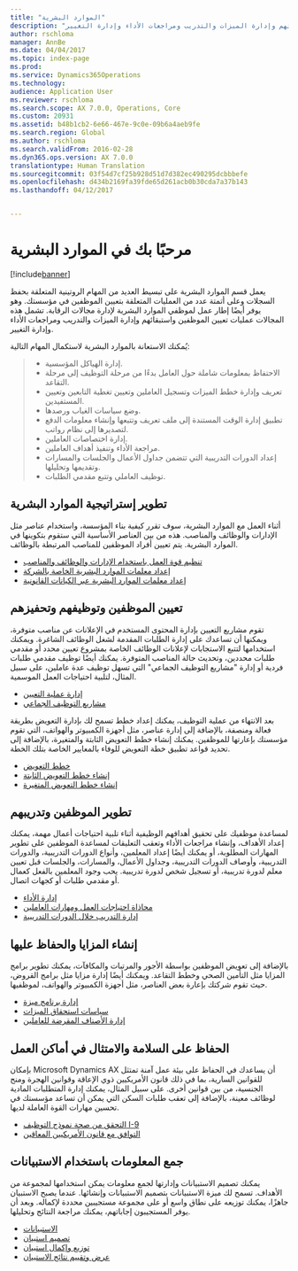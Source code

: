 ```yaml
---
title: "الموارد البشرية"
description: "يعمل قسم الموارد البشرية على تبسيط العديد من المهام الروتينية المتعلقة بحفظ السجلات وعلى أتمتة عدد من العمليات المتعلقة بتعيين الموظفين في مؤسستك. وهو يوفر أيضًا إطار عمل لموظفي الموارد البشرية لإدارة مجالات الرقابة. تشمل هذه المجالات عمليات تعيين الموظفين واستبقائهم وإدارة الميزات والتدريب ومراجعات الأداء وإدارة التغيير."
author: rschloma
manager: AnnBe
ms.date: 04/04/2017
ms.topic: index-page
ms.prod: 
ms.service: Dynamics365Operations
ms.technology: 
audience: Application User
ms.reviewer: rschloma
ms.search.scope: AX 7.0.0, Operations, Core
ms.custom: 20931
ms.assetid: b48b1cb2-6e66-467e-9c0e-09b6a4aeb9fe
ms.search.region: Global
ms.author: rschloma
ms.search.validFrom: 2016-02-28
ms.dyn365.ops.version: AX 7.0.0
translationtype: Human Translation
ms.sourcegitcommit: 03f54d7cf25b928d51d7d382ec490295dcbbbefe
ms.openlocfilehash: d434b2169fa39fde65d261acb0b30cda7a37b143
ms.lasthandoff: 04/12/2017


---
```


# <a name="welcome-to-human-resources"></a>مرحبًا بك في الموارد البشرية

[!include[banner](includes/banner.md)]

يعمل قسم الموارد البشرية على تبسيط العديد من المهام الروتينية المتعلقة بحفظ السجلات وعلى أتمتة عدد من العمليات المتعلقة بتعيين الموظفين في مؤسستك. وهو يوفر أيضًا إطار عمل لموظفي الموارد البشرية لإدارة مجالات الرقابة. تشمل هذه المجالات عمليات تعيين الموظفين واستبقائهم وإدارة الميزات والتدريب ومراجعات الأداء وإدارة التغيير.

يُمكنك الاستعانة بالموارد البشرية لاستكمال المهام التالية:

> + إدارة الهياكل المؤسسية.
> + الاحتفاظ بمعلومات شاملة حول العامل بدءًا من مرحلة التوظيف إلى مرحلة التقاعد.
> + تعريف وإدارة خطط الميزات وتسجيل العاملين وتعيين تغطية التابعين وتعيين المستفيدين.
> + وضع سياسات الغياب ورصدها.
> + تطبيق إدارة الوقت المستندة إلى ملف تعريف وتتبعها وإنشاء معلومات الدفع لتصديرها إلى نظام رواتب.
> + إدارة اختصاصات العاملين.
> + مراجعة الأداء وتنفيذ أهداف العاملين.
> + إعداد الدورات التدريبية التي تتضمن جداول الأعمال والجلسات والمسارات وتقديمها وتحليلها.
> + توظيف العاملي وتتبع مقدمي الطلبات.

<a name="develop-a-human-resources-strategy"></a>تطوير إستراتيجية الموارد البشرية
---------------------------------------------------------

أثناء العمل مع الموارد البشرية، سوف تقرر كيفية بناء المؤسسة، واستخدام عناصر مثل الإدارات والوظائف والمناصب. هذه من بين العناصر الأساسية التي ستقوم بتكوينها في الموارد البشرية. يتم تعيين أفراد الموظفين للمناصب المرتبطة بالوظائف.

-   [تنظيم قوة العمل باستخدام الإدارات والوظائف والمناصب](departments-jobs-positions.md)
-   [إعداد معلمات الموارد البشرية الخاصة بالشركة](set-up-company-specific-hr-parameters.md)
-   [إعداد معلمات الموارد البشرية عبر الكيانات القانونية](set-up-hr-parameters-across-legal-entities.md) 

## <a name="recruit-hire-and-motivate-employees"></a>تعيين الموظفين وتوظيفهم وتحفيزهم

تقوم مشاريع التعيين بإدارة المحتوى المستخدم في الإعلانات عن مناصب متوفرة، ويمكنها أن تساعدك على إدارة الطلبات المقدمة لشغل الوظائف الشاغرة. ويمكنك استخدامها لتتبع الاستجابات لإعلانات الوظائف الخاصة بمشروع تعيين محدد أو مقدمي طلبات محددين، وتحديث حالة المناصب المتوفرة. يمكنك أيضًا توظيف مقدمي طلبات فردية أو إدارة "مشاريع التوظيف الجماعي" التي تسهل توظيف عدة عاملين، على سبيل المثال، لتلبية احتياجات العمل الموسمية.

-   [إدارة عملية التعيين](manage-recruiting-process.md)
-   [مشاريع التوظيف الجماعي](mass-hire-projects.md) 

بعد الانتهاء من عملية التوظيف، يمكنك إعداد خطط تسمح لك بإدارة التعويض بطريقة فعالة ومنصفة، بالإضافة إلى إدارة عناصر، مثل أجهزة الكمبيوتر والهواتف، التي تقوم مؤسستك بإعارتها للموظفين. يمكنك إنشاء خطط التعويض الثابتة والمتغيرة، بالإضافة إلى تحديد قواعد تطبيق خطة التعويض للوفاء بالمعايير الخاصة بتلك الخطة.

-   [خطط التعويض](compensation-plans.md)
-   [إنشاء خطط التعويض الثابتة](create-fixed-compensation-plans.md)
-   [إنشاء خطط التعويض المتغيرة](create-variable-compensation-plans.md)

## <a name="develop-and-train-employees"></a>تطوير الموظفين وتدريبهم

لمساعدة موظفيك على تحقيق أهدافهم الوظيفية أثناء تلبية احتياجات أعمال مهمة، يمكنك إعداد الأهداف، وإنشاء مراجعات الأداء وتعقب التعليقات لمساعدة الموظفين على تطوير المهارات المطلوبة، أو يمكنك أيضًا إعداد المعلمين، وأنواع الدورات التدريبية، والدورات التدريبية، وأوصاف الدورات التدريبية، وجداول الأعمال، والمسارات، والجلسات قبل تعيين معلم لدورة تدريبية، أو تسجيل شخص لدورة تدريبية. يحب وجود المعلمين بالفعل كعمال أو مقدمي طلبات أو كجهات اتصال.

-   [إدارة الأداء](performance-management-overview.md)
-   [محاذاة احتياجات العمل ومهارات العاملين](skills.md)
-   [إدارة التدريب خلال الدورات التدريبية](courses.md)

## <a name="create-and-maintain-benefits"></a>إنشاء المزايا والحفاظ عليها

بالإضافة إلى تعويض الموظفين بواسطة الأجور والمرتبات والمكافآت، يمكنك تطوير برامج المزايا مثل التأمين الصحي وخطط التقاعد. ويمكنك أيضًا إدارة مزايا مثل برامج القروض، حيث تقوم شركتك بإعارة بعض العناصر، مثل أجهزة الكمبيوتر والهواتف، لموظفيها.

-   [إدارة برنامج ميزة](manage-benefit-program.md)
-   [سياسات استحقاق الميزات](benefit-eligibility-policies.md)
-   [إدارة الأصناف المقرضة للعاملين](loan-items.md)

## <a name="maintain-workplace-safety-and-compliance"></a>الحفاظ على السلامة والامتثال في أماكن العمل

بإمكان Microsoft Dynamics AX أن يساعدك في الحفاظ على بيئة عمل آمنة تمتثل للقوانين السارية، بما في ذلك قانون الأمريكيين ذوي الإعاقة وقوانين الهجرة ومنح الجنسية، من بين قوانين أخرى. على سبيل المثال، يمكنك إدارة المتطلبات المادية لوظائف معينة، بالإضافة إلى تعقب طلبات السكن التي يمكن أن تساعد مؤسستك في تحسين مهارات القوة العاملة لديها.

-   [التحقق من صحة نموذج التوظيف I-9](localizations/noam-usa-form-i-9-verification.md)
-   [التوافق مع قانون الأمريكيين المعاقين](localizations/noam-usa-comply-ada.md)

## <a name="gather-information-using-questionnaires"></a>جمع المعلومات باستخدام الاستبيانات

يمكنك تصميم الاستبيانات وإدارتها لجمع معلومات يمكن استخدامها لمجموعة من الأهداف. تسمح لك ميزة الاستبيانات بتصميم الاستبيانات وإنشائها. عندما يصبح الاستبيان جاهزًا، يمكنك توزيعه على نطاق واسع أو على مجموعة مستجيبين محددة لإكماله. وبعد أن يوفر المستجيبون إجاباتهم، يمكنك مراجعة النتائج وتحليلها.

-   [الاستبيانات](questionnaires.md)
-   [تصميم استبيان](design-questionnaires.md)
-   [توزيع وإكمال استبيان](distribute-questionnaires.md)
-   [عرض وتقييم نتائج الاستبيان](evaluate-questionnaire-results.md)




